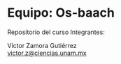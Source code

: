# Equipo: Os-baach
Repositorio del curso
Integrantes:

Víctor Zamora Gutiérrez    
victor.z@ciencias.unam.mx
